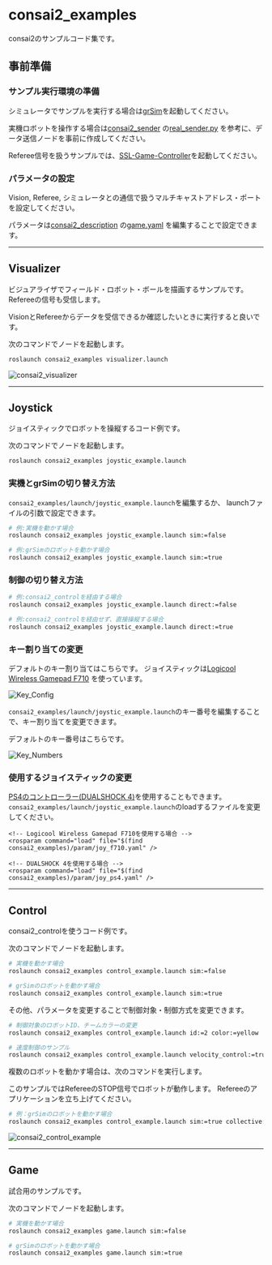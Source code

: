 # consai2_examples

consai2のサンプルコード集です。

## 事前準備

### サンプル実行環境の準備

シミュレータでサンプルを実行する場合は[grSim](https://github.com/RoboCup-SSL/grSim)を起動してください。

実機ロボットを操作する場合は[consai2_sender](https://github.com/SSL-Roots/consai2/tree/master/consai2_sender)
の[real_sender.py](https://github.com/SSL-Roots/consai2/blob/master/consai2_sender/scripts/example/real_sender.py)
を参考に、データ送信ノードを事前に作成してください。

Referee信号を扱うサンプルでは、[SSL-Game-Controller](https://github.com/RoboCup-SSL/ssl-game-controller)を起動してください。

### パラメータの設定

Vision, Referee, シミュレータとの通信で扱うマルチキャストアドレス・ポートを設定してください。

パラメータは[consai2_description](https://github.com/SSL-Roots/consai2/tree/master/consai2_description)
の[game.yaml](https://github.com/SSL-Roots/consai2/blob/master/consai2_description/param/game.yaml)
を編集することで設定できます。

---

## Visualizer 

ビジュアライザでフィールド・ロボット・ボールを描画するサンプルです。
Refereeの信号も受信します。

VisionとRefereeからデータを受信できるか確認したいときに実行すると良いです。

次のコマンドでノードを起動します。

```sh
roslaunch consai2_examples visualizer.launch
```

![consai2_visualizer](https://github.com/SSL-Roots/consai2/blob/images/images/consai2_visualizer.png "consai2_visualizer")

---

## Joystick

ジョイスティックでロボットを操縦するコード例です。

次のコマンドでノードを起動します。

```sh
roslaunch consai2_examples joystic_example.launch
```

### 実機とgrSimの切り替え方法

`consai2_examples/launch/joystic_example.launch`を編集するか、
launchファイルの引数で設定できます。

```sh
# 例:実機を動かす場合
roslaunch consai2_examples joystic_example.launch sim:=false

# 例:grSimのロボットを動かす場合
roslaunch consai2_examples joystic_example.launch sim:=true
```

### 制御の切り替え方法


```sh
# 例:consai2_controlを経由する場合
roslaunch consai2_examples joystic_example.launch direct:=false

# 例:consai2_controlを経由せず、直接操縦する場合
roslaunch consai2_examples joystic_example.launch direct:=true
```

### キー割り当ての変更

デフォルトのキー割り当てはこちらです。
ジョイスティックは[Logicool Wireless Gamepad F710](https://support.logicool.co.jp/ja_jp/product/wireless-gamepad-f710)
を使っています。  

![Key_Config](https://github.com/SSL-Roots/consai2/blob/images/images/key_config_direct.png)

`consai2_examples/launch/joystic_example.launch`のキー番号を編集することで、キー割り当てを変更できます。  

デフォルトのキー番号はこちらです。

![Key_Numbers](https://github.com/SSL-Roots/consai2/blob/images/images/key_numbders.png)

### 使用するジョイスティックの変更

[PS4のコントローラー(DUALSHOCK 4)](https://www.jp.playstation.com/accessories/dualshock4/)を使用することもできます。  
`consai2_examples/launch/joystic_example.launch`のloadするファイルを変更してください。

```
<!-- Logicool Wireless Gamepad F710を使用する場合 -->
<rosparam command="load" file="$(find consai2_examples)/param/joy_f710.yaml" />

<!-- DUALSHOCK 4を使用する場合 -->
<rosparam command="load" file="$(find consai2_examples)/param/joy_ps4.yaml" />
```

---

## Control

consai2_controlを使うコード例です。

次のコマンドでノードを起動します。

```sh
# 実機を動かす場合
roslaunch consai2_examples control_example.launch sim:=false

# grSimのロボットを動かす場合
roslaunch consai2_examples control_example.launch sim:=true
```

その他、パラメータを変更することで制御対象・制御方式を変更できます。

```sh
# 制御対象のロボットID、チームカラーの変更
roslaunch consai2_examples control_example.launch id:=2 color:=yellow

# 速度制御のサンプル
roslaunch consai2_examples control_example.launch velocity_control:=true

```

複数のロボットを動かす場合は、次のコマンドを実行します。

このサンプルではRefereeのSTOP信号でロボットが動作します。
Refereeのアプリケーションを立ち上げてください。

```sh
# 例：grSimのロボットを動かす場合
roslaunch consai2_examples control_example.launch sim:=true collective:=true
```

![consai2_control_example](https://github.com/SSL-Roots/consai2/blob/images/images/consai2_control_example.png "consai2_control_example")

---

## Game

試合用のサンプルです。

次のコマンドでノードを起動します。

```sh
# 実機を動かす場合
roslaunch consai2_examples game.launch sim:=false

# grSimのロボットを動かす場合
roslaunch consai2_examples game.launch sim:=true
```

